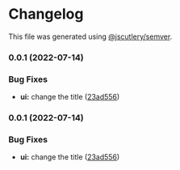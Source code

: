 # Changelog

This file was generated using [@jscutlery/semver](https://github.com/jscutlery/semver).

### 0.0.1 (2022-07-14)


### Bug Fixes

* **ui:** change the title ([23ad556](https://github.com/domirs/nx-test/commit/23ad556d7447f5af4e4b04408690dbfa996d1625))

### 0.0.1 (2022-07-14)


### Bug Fixes

* **ui:** change the title ([23ad556](https://github.com/domirs/nx-test/commit/23ad556d7447f5af4e4b04408690dbfa996d1625))
